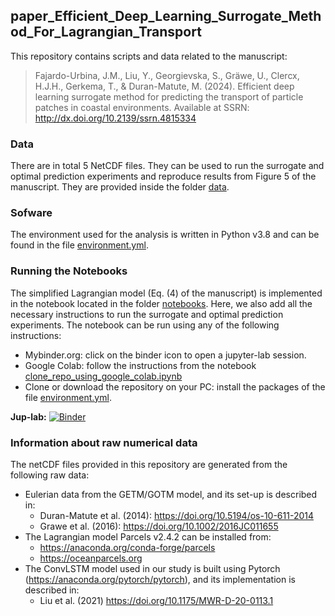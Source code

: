 ## paper_Efficient_Deep_Learning_Surrogate_Method_For_Lagrangian_Transport
This repository contains scripts and data related to the manuscript:

> Fajardo-Urbina, J.M., Liu, Y., Georgievska, S., Gräwe, U., Clercx, H.J.H., Gerkema, T., & Duran-Matute, M. (2024). Efficient deep learning surrogate method for predicting the transport of particle patches
in coastal environments. Available at SSRN: http://dx.doi.org/10.2139/ssrn.4815334

### Data
There are in total 5 NetCDF files. They can be used to run the surrogate and optimal prediction experiments and reproduce results from Figure 5 of the manuscript. They are provided inside the folder [data](https://github.com/JeancarloFU/paper_Efficient_Deep_Learning_Surrogate_Method_For_Lagrangian_Transport/blob/main/data).

### Sofware
The environment used for the analysis is written in Python v3.8 and can be found in the file [environment.yml](https://github.com/JeancarloFU/paper_Efficient_Deep_Learning_Surrogate_Method_For_Lagrangian_Transport/blob/main/environment.yml).

### Running the Notebooks
The simplified Lagrangian model (Eq. (4) of the manuscript) is implemented in the notebook located in the folder [notebooks](https://github.com/JeancarloFU/paper_Efficient_Deep_Learning_Surrogate_Method_For_Lagrangian_Transport/blob/main/notebooks). Here, we also add all the necessary instructions to run the surrogate and optimal prediction experiments. The notebook can be run using any of the following instructions:
- Mybinder.org: click on the binder icon to open a jupyter-lab session. 
- Google Colab: follow the instructions from the notebook [clone_repo_using_google_colab.ipynb](https://github.com/JeancarloFU/paper_Efficient_Deep_Learning_Surrogate_Method_For_Lagrangian_Transport/blob/main/clone_repo_using_google_colab.ipynb)
- Clone or download the repository on your PC: install the packages of the file [environment.yml](https://github.com/JeancarloFU/paper_Efficient_Deep_Learning_Surrogate_Method_For_Lagrangian_Transport/blob/main/environment.yml).

**Jup-lab:** [![Binder](https://mybinder.org/badge_logo.svg)](https://mybinder.org/v2/gh/JeancarloFU/paper_Efficient_Deep_Learning_Surrogate_Method_For_Lagrangian_Transport/main?urlpath=lab)

### Information about raw numerical data 
The netCDF files provided in this repository are generated from the following raw data:

- Eulerian data from the GETM/GOTM model, and its set-up is described in:
    * Duran-Matute et al. (2014): https://doi.org/10.5194/os-10-611-2014
    * Grawe et al. (2016): https://doi.org/10.1002/2016JC011655
- The Lagrangian model Parcels v2.4.2 can be installed from: 
    * https://anaconda.org/conda-forge/parcels
    * https://oceanparcels.org
- The ConvLSTM model used in our study is built using Pytorch (https://anaconda.org/pytorch/pytorch), and its implementation is described in:
    * Liu et al. (2021) https://doi.org/10.1175/MWR-D-20-0113.1
